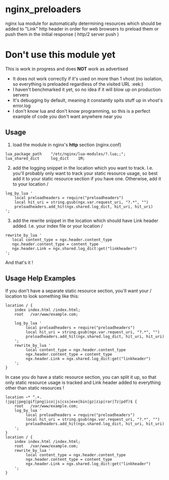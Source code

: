 # nginx_preloaders
nginx lua module for automatically determining resources which should be added to "Link" http header in order for web browsers to preload them or push them in the initial response ( http/2 server push )

# Don't use this module yet
This is work in progress and does **NOT** work as advertised
* It does not work correctly if it's used on more than 1 vhost (no isolation, so everything is preloaded regardless of the visited URL :eek:)
* I haven't benchmarked it yet, so no idea if it will blow up on production servers
* It's debugging by default, meaning it constantly spits stuff up in vhost's error.log
* I don't know lua and don't know programming, so this is a perfect example of code you don't want anywhere near you

## Usage

1. load the module in nginx's **http** section (nginx.conf)
```
lua_package_path    "/etc/nginx/lua-modules/?.lua;;";
lua_shared_dict     log_dict    1M;
```
2. add the logging snippet in the location which you want to track. I.e. you'll probably only want to track your static resource usage, so best add it to your static resource section if you have one. Otherwise, add it to your location /
```
log_by_lua '
    local preloadheaders = require("preloadheaders")
    local hit_uri = string.gsub(ngx.var.request_uri, "?.*", "")
    preloadheaders.add_hit(ngx.shared.log_dict, hit_uri, hit_uri)
';
```
3. add the rewrite snippet in the location which should have Link header added. I.e. your index file or your location /
```
rewrite_by_lua '
   local content_type = ngx.header.content_type
   ngx.header.content_type = content_type
   ngx.header.Link = ngx.shared.log_dict:get("linkheader")
';
```
And that's it !

## Usage Help Examples
If you don't have a separate static resource section, you'll want your / location to look something like this:
```
location / {
    index index.html /index.html;
    root   /var/www/example.com;

    log_by_lua '
         local preloadheaders = require("preloadheaders")
         local hit_uri = string.gsub(ngx.var.request_uri, "?.*", "")
         preloadheaders.add_hit(ngx.shared.log_dict, hit_uri, hit_uri)
    ';
    rewrite_by_lua '
         local content_type = ngx.header.content_type
         ngx.header.content_type = content_type
         ngx.header.Link = ngx.shared.log_dict:get("linkheader")
    ';
}	
```

In case you do have a static resource section, you can split it up, so that only static resource usage is tracked and Link header added to everything other than static resources !

```
location ~* ^.+.(jpg|jpeg|gif|png|ico|js|css|exe|bin|gz|zip|rar|7z|pdf)$ {
    root   /var/www/example.com;
    log_by_lua '
         local preloadheaders = require("preloadheaders")
         local hit_uri = string.gsub(ngx.var.request_uri, "?.*", "")
         preloadheaders.add_hit(ngx.shared.log_dict, hit_uri, hit_uri)
    ';    
}
location / {
    index index.html /index.html;
    root   /var/www/example.com;
    rewrite_by_lua '
         local content_type = ngx.header.content_type
         ngx.header.content_type = content_type
         ngx.header.Link = ngx.shared.log_dict:get("linkheader")
    ';
}	
```
